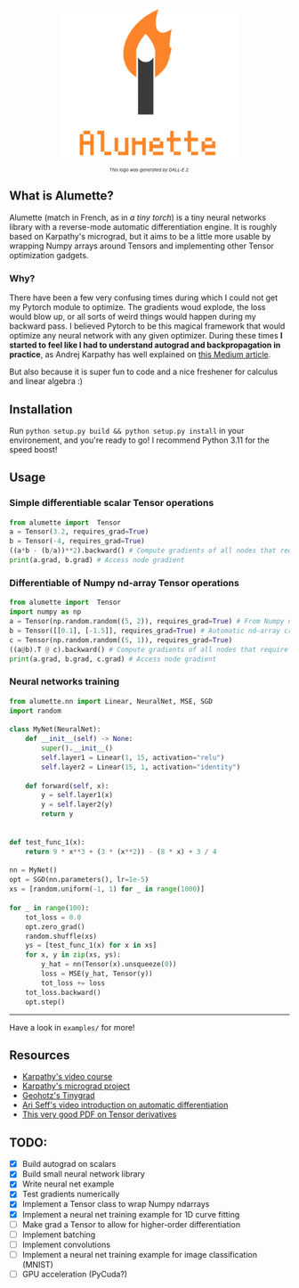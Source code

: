 <p align="center">
  <img src="alumette_logo.png" />
</p>

<p align="center" style="font-style: italic; font-size: 8px;">
This logo was generated by DALL-E 2.
</p>

## What is Alumette?

Alumette (match in French, as in *a tiny torch*) is a tiny neural networks library with a
reverse-mode automatic differentiation engine. It is roughly based on Karpathy's micrograd, but it
aims to be a little more usable by wrapping Numpy arrays around Tensors and implementing other
Tensor optimization gadgets.


### Why?
There have been a few very confusing times during which I could not get my Pytorch module to
optimize. The gradients woud explode, the loss would blow up, or all sorts of weird things would
happen during my backward pass. I believed Pytorch to be this magical framework that would optimize
any neural network with any given optimizer. During these times **I started to feel like I had to
understand autograd and backpropagation in practice**, as Andrej Karpathy has well explained on
[this Medium article](https://karpathy.medium.com/yes-you-should-understand-backprop-e2f06eab496b).

But also because it is super fun to code and a nice freshener for calculus and linear algebra :)

## Installation

Run `python setup.py build && python setup.py install` in your environement, and you're ready to go!
I recommend Python 3.11 for the speed boost!

## Usage

### Simple differentiable scalar Tensor operations
```Python
from alumette import  Tensor
a = Tensor(3.2, requires_grad=True)
b = Tensor(-4, requires_grad=True)
((a*b - (b/a))**2).backward() # Compute gradients of all nodes that require grad
print(a.grad, b.grad) # Access node gradient
```

### Differentiable of Numpy nd-array Tensor operations
```Python
from alumette import  Tensor
import numpy as np
a = Tensor(np.random.random((5, 2)), requires_grad=True) # From Numpy nd-array
b = Tensor([[0.1], [-1.5]], requires_grad=True) # Automatic nd-array creation from list
c = Tensor(np.random.random((5, 1)), requires_grad=True)
((a@b).T @ c).backward() # Compute gradients of all nodes that require grad
print(a.grad, b.grad, c.grad) # Access node gradient
```

### Neural networks training
```Python
from alumette.nn import Linear, NeuralNet, MSE, SGD
import random

class MyNet(NeuralNet):
    def __init__(self) -> None:
        super().__init__()
        self.layer1 = Linear(1, 15, activation="relu")
        self.layer2 = Linear(15, 1, activation="identity")

    def forward(self, x):
        y = self.layer1(x)
        y = self.layer2(y)
        return y


def test_func_1(x):
    return 9 * x**3 + (3 * (x**2)) - (8 * x) + 3 / 4

nn = MyNet()
opt = SGD(nn.parameters(), lr=1e-5)
xs = [random.uniform(-1, 1) for _ in range(1000)]

for _ in range(100):
	tot_loss = 0.0
	opt.zero_grad()
	random.shuffle(xs)
	ys = [test_func_1(x) for x in xs]
	for x, y in zip(xs, ys):
		y_hat = nn(Tensor(x).unsqueeze(0))
		loss = MSE(y_hat, Tensor(y))
		tot_loss += loss
	tot_loss.backward()
	opt.step()

```

---

Have a look in `examples/` for more!

## Resources

- [Karpathy's video course](https://www.youtube.com/watch?v=VMj-3S1tku0)
- [Karpathy's micrograd project](https://github.com/karpathy/micrograd)
- [Geohotz's Tinygrad](https://github.com/geohot/tinygrad/)
- [Ari Seff's video introduction on automatic differentiation](https://www.youtube.com/watch?v=wG_nF1awSSY)
- [This very good PDF on Tensor derivatives](https://cs231n.stanford.edu/vecDerivs.pdf)

## TODO:

- [x] Build autograd on scalars
- [x] Build small neural network library
- [x] Write neural net example
- [x] Test gradients numerically
- [x] Implement a Tensor class to wrap Numpy ndarrays
- [x] Implement a neural net training example for 1D curve fitting
- [ ] Make grad a Tensor to allow for higher-order differentiation
- [ ] Implement batching
- [ ] Implement convolutions
- [ ] Implement a neural net training example for image classification (MNIST)
- [ ] GPU acceleration (PyCuda?)
